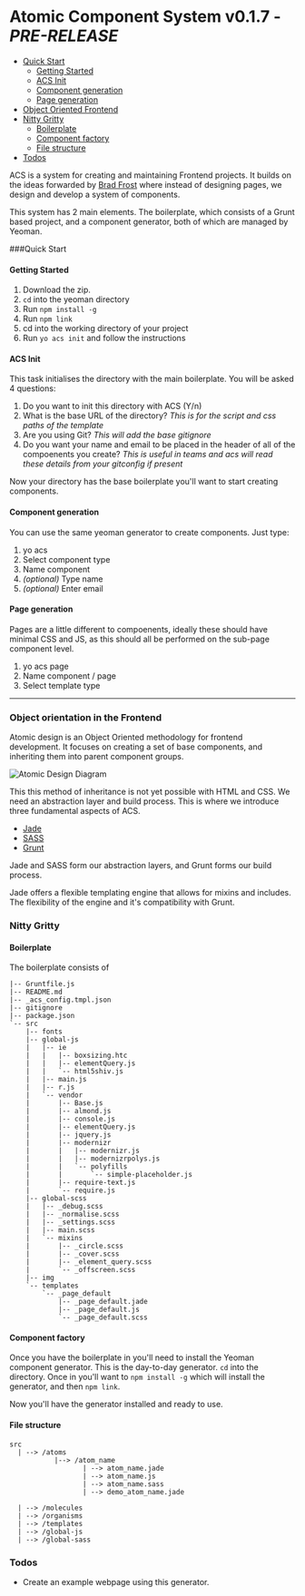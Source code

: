 Atomic Component System v0.1.7 - *PRE-RELEASE*
=======================


* [Quick Start](#quick)
	* [Getting Started](#getting-started)
 	* [ACS Init](#acs-init)
 	* [Component generation](#component-generation)
 	* [Page generation](#page-generation)
* [Object Oriented Frontend](#object-orientation-in-the-frontend)
* [Nitty Gritty](#nitty)
	* [Boilerplate](#boilerplate)
	* [Component factory](#component-factory)
	* [File structure](#file-structure)
* [Todos](#todos)

ACS is a system for creating and maintaining Frontend projects. It builds on the ideas forwarded by [Brad Frost](http://bradfrostweb.com/blog/post/atomic-web-design/) where instead of designing pages, we design and develop a system of components. 

This system has 2 main elements. The boilerplate, which consists of a Grunt based project, and a component generator, both of which are managed by Yeoman. 


###Quick Start

#### Getting Started

1. Download the zip.
2. `cd` into the yeoman directory
3. Run `npm install -g`
4. Run `npm link`
5. cd into the working directory of your project
6. Run `yo acs init` and follow the instructions


#### ACS Init
This task initialises the directory with the main boilerplate. You will be asked 4 questions:

1. Do you want to init this directory with ACS (Y/n)
2. What is the base URL of the directory? *This is for the script and css paths of the template*
3. Are you using Git? *This will add the base gitignore*
4. Do you want your name and email to be placed in the header of all of the compoenents you create? *This is useful in teams and acs will read these details from your gitconfig if present*


Now your directory has the base boilerplate you'll want to start creating components. 


#### Component generation

You can use the same yeoman generator to create components. Just type:

1. yo acs
2. Select component type
3. Name component
4. *(optional)* Type name
5. *(optional)* Enter email


#### Page generation

Pages are a little different to compoenents, ideally these should have minimal CSS and JS, as this should all be performed on the sub-page component level. 

1. yo acs page
2. Name component / page
3. Select template type

---



### Object orientation in the Frontend
Atomic design is an Object Oriented methodology for frontend development. It focuses on creating a set of base components, and inheriting them into parent component groups. 

![Atomic Design Diagram](http://bradfrostweb.com/wp-content/uploads/2013/06/atomic-design.png)

This this method of inheritance is not yet possible with HTML and CSS. We need an abstraction layer and build process. This is where we introduce three fundamental aspects of ACS. 

* [Jade](https://github.com/visionmedia/jade)
* [SASS](https://github.com/nex3/sass)
* [Grunt](https://github.com/gruntjs/grunt)

Jade and SASS form our abstraction layers, and Grunt forms our build process. 

Jade offers a flexible templating engine that allows for mixins and includes. The flexibility of the engine and it's compatibility with Grunt. 


### Nitty Gritty
#### Boilerplate
The boilerplate consists of 

	|-- Gruntfile.js
	|-- README.md
	|-- _acs_config.tmpl.json
	|-- gitignore
	|-- package.json
	`-- src
    	|-- fonts
    	|-- global-js
	    |   |-- ie
    	|   |   |-- boxsizing.htc
	    |   |   |-- elementQuery.js
    	|   |   `-- html5shiv.js
    	|   |-- main.js
    	|   |-- r.js
    	|   `-- vendor
    	|       |-- Base.js
    	|       |-- almond.js
	    |       |-- console.js
	    |       |-- elementQuery.js
	    |       |-- jquery.js
	    |       |-- modernizr
	    |       |   |-- modernizr.js
	    |       |   |-- modernizrpolys.js
	    |       |   `-- polyfills
	    |       |       `-- simple-placeholder.js
	    |       |-- require-text.js
	    |       `-- require.js
	    |-- global-scss
	    |   |-- _debug.scss
	    |   |-- _normalise.scss
	    |   |-- _settings.scss
	    |   |-- main.scss
	    |   `-- mixins
	    |       |-- _circle.scss
	    |       |-- _cover.scss
	    |       |-- _element_query.scss
	    |       `-- _offscreen.scss
	    |-- img
	    `-- templates
	        `-- _page_default
	            |-- _page_default.jade
	            |-- _page_default.js
	            `-- _page_default.scss


#### Component factory
Once you have the boilerplate in you'll need to install the Yeoman component generator. This is the day-to-day generator. `cd` into the directory. Once in you'll want to `npm install -g` which will install the generator, and then `npm link`. 

Now you'll have the generator installed and ready to use. 

#### File structure
	src
	  | --> /atoms
	  		   |--> /atom_name
	  				  | --> atom_name.jade
	  				  | --> atom_name.js
	  				  | --> atom_name.sass
	  				  | --> demo_atom_name.jade
	  				  		  	  
	  | --> /molecules
	  | --> /organisms
	  | --> /templates
	  | --> /global-js
	  | --> /global-sass


### Todos 
* Create an example webpage using this generator. 